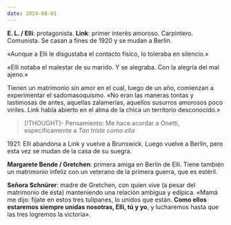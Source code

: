 ```yaml
---
date: 2024-08-01
---
```

**E. L. / Elli**: protagonista.
**Link**: primer interés amoroso. Carpintero. Comunista. Se casan a fines de 1920 y se mudan a Berlín.

«Aunque a Elli le disgustaba el contacto físico, lo toleraba en silencio.»

«Elli notaba el malestar de su marido. Y se alegraba. Con la alegría del mal ajeno.»

Tienen un matrimonio sin amor en el cual, luego de un año, comienzan a experimentar el sadomasoquismo. «No eran las maneras tontas y lastimosas de antes, aquellas zalamerías, aquellos susurros amorosos poco viriles. Link había abierto en el alma de la chica un territorio desconocido.»
> [!THOUGHT]- Pensamiento:
> Me hace acordar a Onetti, específicamente a _Tan triste como ella_

1921: Elli abandona a Link y vuelve a Brunswick. Luego vuelve a Berlín, pero esta vez se mudan de la casa de su suegra. 

**Margarete Bende / Gretchen**: primera amiga en Berlín de Elli. Tiene también un matrimonio infeliz con un veterano de la primera guerra, que es estéril. 

**Señora Schnürer**: madre de Gretchen, con quien vive (a pesar del matrimonio de ésta) manteniendo una relación ambigua y edípica. «Mamá me dijo: fíjate en estos tres tulipanes, lo unidos que están. **Como ellos estaremos siempre unidas nosotras, Elli, tú y yo**, y lucharemos hasta que las tres logremos la victoria».